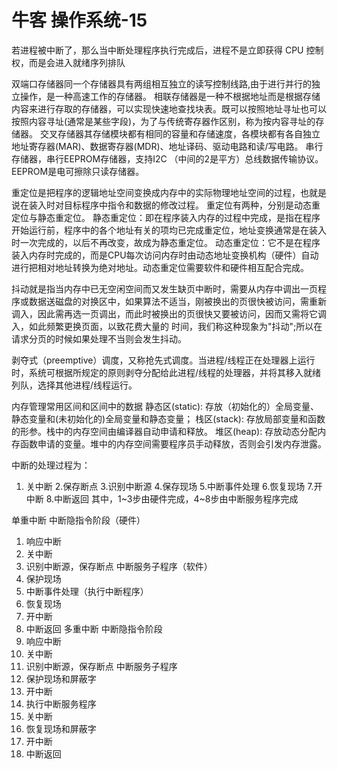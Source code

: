 # 牛客 操作系统-15

若进程被中断了，那么当中断处理程序执行完成后，进程不是立即获得 CPU 控制权，而是会进入就绪序列排队

双端口存储器同一个存储器具有两组相互独立的读写控制线路,由于进行并行的独立操作，是一种高速工作的存储器。
相联存储器是一种不根据地址而是根据存储内容来进行存取的存储器，可以实现快速地查找块表。既可以按照地址寻址也可以按照内容寻址(通常是某些字段)，为了与传统寄存器作区别，称为按内容寻址的存储器。
交叉存储器其存储模块都有相同的容量和存储速度，各模块都有各自独立地址寄存器(MAR)、数据寄存器(MDR)、地址译码、驱动电路和读/写电路。
串行存储器，串行EEPROM存储器，支持I2C （中间的2是平方）总线数据传输协议。EEPROM是电可擦除只读存储器。

重定位是把程序的逻辑地址空间变换成内存中的实际物理地址空间的过程，也就是说在装入时对目标程序中指令和数据的修改过程。
重定位有两种，分别是动态重定位与静态重定位。
静态重定位：即在程序装入内存的过程中完成，是指在程序开始运行前，程序中的各个地址有关的项均已完成重定位，地址变换通常是在装入时一次完成的，以后不再改变，故成为静态重定位。
动态重定位：它不是在程序装入内存时完成的，而是CPU每次访问内存时由动态地址变换机构（硬件）自动进行把相对地址转换为绝对地址。动态重定位需要软件和硬件相互配合完成。

抖动就是指当内存中已无空闲空间而又发生缺页中断时，需要从内存中调出一页程序或数据送磁盘的对换区中，如果算法不适当，刚被换出的页很快被访问，需重新调入，因此需再选一页调出，而此时被换出的页很快又要被访问，因而又需将它调入，如此频繁更换页面，以致花费大量的
时间，我们称这种现象为"抖动";所以在请求分页的时候如果处理不当则会发生抖动。

剥夺式（preemptive）调度，又称抢先式调度。当进程/线程正在处理器上运行时，系统可根据所规定的原则剥夺分配给此进程/线程的处理器，并将其移入就绪列队，选择其他进程/线程运行。

内存管理常用区间和区间中的数据
静态区(static): 存放（初始化的）全局变量、静态变量和(未初始化的)全局变量和静态变量；
栈区(stack): 存放局部变量和函数的形参。栈中的内存空间由编译器自动申请和释放。
堆区(heap): 存放动态分配内存函数申请的变量。堆中的内存空间需要程序员手动释放，否则会引发内存泄露。

中断的处理过程为：
1. 关中断 2.保存断点 3.识别中断源 4.保存现场 5.中断事件处理 6.恢复现场 7.开中断 8.中断返回
其中，1~3步由硬件完成，4~8步由中断服务程序完成

单重中断
中断隐指令阶段（硬件）

1. 响应中断
2. 关中断
3. 识别中断源，保存断点
中断服务子程序（软件）
4. 保护现场
5. 中断事件处理（执行中断程序）
6. 恢复现场
7. 开中断
8. 中断返回
多重中断
中断隐指令阶段
1. 响应中断
2. 关中断
3. 识别中断源，保存断点
中断服务子程序
4. 保护现场和屏蔽字
5. 开中断
6. 执行中断服务程序
7. 关中断
8. 恢复现场和屏蔽字
9. 开中断
10. 中断返回